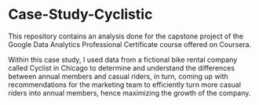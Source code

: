 # Case-Study-Cyclistic
This repository contains an analysis done for the capstone project of the Google Data Analytics Professional Certificate course offered on Coursera.

Within this case study, I used data from a fictional bike rental company called Cyclist in Chicago to determine and understand the differences between annual members and casual riders, in turn, coming up with recommendations for the marketing team to efficiently turn more casual riders into annual members, hence maximizing the growth of the company.
